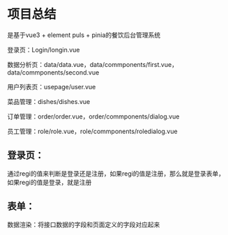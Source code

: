 # 项目总结

是基于vue3 + element puls + pinia的餐饮后台管理系统

登录页：Login/longin.vue

数据分析页：data/data.vue，data/commponents/first.vue，data/commponents/second.vue

用户列表页：usepage/user.vue

菜品管理：dishes/dishes.vue

订单管理：order/order.vue，order/commponents/dialog.vue

员工管理：role/role.vue，role/commponents/roledialog.vue

## 登录页：

通过regi的值来判断是登录还是注册，如果regi的值是注册，那么就是登录表单，如果regi的值是登录，就是注册

## 表单：

数据渲染：将接口数据的字段和页面定义的字段对应起来
